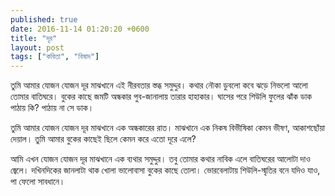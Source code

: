 ```yaml
---
published: true
date: 2016-11-14 01:20:20 +0600
title: "দূর"
layout: post
tags: ["কবিতা", "বিষাদ"]
--- 
```

তুমি আমার যোজন যোজন দূর
মাঝখানে এই নীরবতার স্তব্ধ সমুদ্দুর।
কথার নৌকা ডুবলো কবে ঝড়ে
নিভলো আলো তোমার বাতিঘরে।
বুকের কাছে জমটি অন্ধকার
পুব-জানালায় তারার হাহাকার।
ঘাসের পরে শিউলি ফুলের ঝাঁক
ডাক পাঠায় কি? পাঠায় না সে ডাক।

তুমি আমার যোজন যোজন দূর
মাঝখানে এক অন্ধকারের রাত।
মাঝখানে এক নিকষ বিভীষিকা
কেমন ভীষণ, আকাশছোঁয়া দেয়াল।
তুমি আমার বুকের কাছেই ছিলে
কেমন করে এতো দূরে এলে?

আমি এখন যোজন যোজন দূর
মাঝখানে এক ব্যথার সমুদ্দুর।
তবু তোমার কথার নাবিক এলে
বাতিঘরের আলোটা দাও জ্বেলে।
দখিনদিকের জানলাটা থাক খোলা
ভালোবাসা বুকের কাছে তোলা।
ভোরবেলাটায় শিউলি-স্মৃতির বনে
যদিও যাও, পা ফেলো সাবধানে।